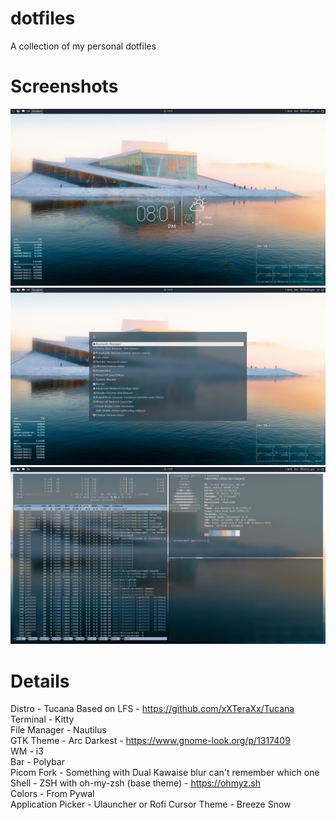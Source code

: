 # dotfiles
A collection of my personal dotfiles

# Screenshots

![Alt text](/screenshots/desktop.png?raw=true "Desktop")
![Alt text](/screenshots/rofi.png?raw=true "Desktop")
![Alt text](/screenshots/terminals.png?raw=true "Desktop")

# Details
Distro - Tucana Based on LFS - https://github.com/xXTeraXx/Tucana  
Terminal - Kitty  
File Manager - Nautilus  
GTK Theme - Arc Darkest - https://www.gnome-look.org/p/1317409  
WM - i3  
Bar - Polybar  
Picom Fork - Something with Dual Kawaise blur can't remember which one  
Shell - ZSH with oh-my-zsh (base theme) - https://ohmyz.sh  
Colors - From Pywal  
Application Picker - Ulauncher or Rofi
Cursor Theme - Breeze Snow
